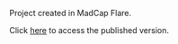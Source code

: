 Project created in MadCap Flare.

Click [here](https://beaskoczy.github.io/CozyGamerStarterPack/Content/Home.htm) to access the published version.
